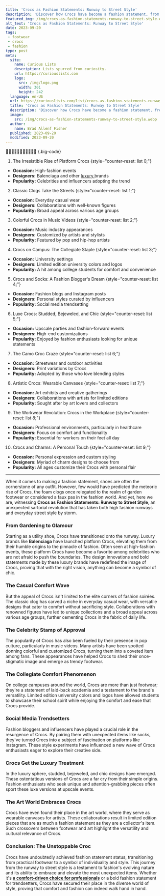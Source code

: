 ```yaml
---
title: 'Crocs as Fashion Statements: Runway to Street Style'
description: 'Discover how Crocs have become a fashion statement, from the runway to street style. Curious about the evolution of this iconic footwear? Find out here.'
featured_img: /img/crocs-as-fashion-statements-runway-to-street-style.webp
alt_text: 'Crocs as Fashion Statements: Runway to Street Style'
date: 2023-09-20
tags:
 - footwear
 - crocs
 - fashion
type: post
meta:
  site:
    name: Curious Lists
    description: Lists spurred from curiosity.
    url: https://curiouslists.com
    logo:
      src: /img/logo.png
      width: 301
      height: 242
  language: en-US
  url: https://curiouslists.com/list/crocs-as-fashion-statements-runway-to-street-style
  title: 'Crocs as Fashion Statements: Runway to Street Style'
  description: 'Discover how Crocs have become a fashion statement, from the runway to street style. Curious about the evolution of this iconic footwear? Find out here.'
  image:
    src: /img/crocs-as-fashion-statements-runway-to-street-style.webp
  author:
    name: Brad Allenf Fisher
  published: 2023-09-20
  modified: 2023-09-20
---
```



👡👠💃🏃‍♂️🎨📸🔥🌟👗👜 {.big-code}

1. The Irresistible Rise of Platform Crocs {style="counter-reset: list 0;"}
  - **Occasion:** High-fashion events
  - **Designers:** Balenciaga and other [luxury  ](https://curiouslists.com/list/crocs-for-every-budget-affordable-to-premium-range)brands
  - **Popularity:** Celebrities and influencers adopting the trend

2. Classic Clogs Take the Streets {style="counter-reset: list 1;"}
  - **Occasion:** Everyday casual wear
  - **Designers:** Collaborations with well-known figures
  - **Popularity:** Broad appeal across various age groups

3. Colorful Crocs in Music Videos {style="counter-reset: list 2;"}
  - **Occasion:** Music industry appearances
  - **Designers:** Customized by artists and stylists
  - **Popularity:** Featured by pop and hip-hop artists

4. Crocs on Campus: The Collegiate Staple {style="counter-reset: list 3;"}
  - **Occasion:** University settings
  - **Designers:** Limited edition university colors and logos
  - **Popularity:** A hit among college students for comfort and convenience

5. Crocs and Socks: A Fashion Blogger's Dream {style="counter-reset: list 4;"}
  - **Occasion:** Fashion blogs and Instagram posts
  - **Designers:** Personal styles curated by influencers
  - **Popularity:** Social media trendsetting

6. Luxe Crocs: Studded, Bejeweled, and Chic {style="counter-reset: list 5;"}
  - **Occasion:** Upscale parties and fashion-forward events
  - **Designers:** High-end customizations
  - **Popularity:** Enjoyed by fashion enthusiasts looking for unique statements

7. The Camo Croc Craze {style="counter-reset: list 6;"}
  - **Occasion:** Streetwear and outdoor activities
  - **Designers:** Print variations by Crocs
  - **Popularity:** Adopted by those who love blending styles

8. Artistic Crocs: Wearable Canvases {style="counter-reset: list 7;"}
  - **Occasion:** Art exhibits and creative gatherings
  - **Designers:** Collaborations with artists for limited editions
  - **Popularity:** Sought after by art lovers and collectors

9. The Workwear Revolution: Crocs in the Workplace {style="counter-reset: list 8;"}
  - **Occasion:** Professional environments, particularly in healthcare
  - **Designers:** Focus on comfort and functionality
  - **Popularity:** Essential for workers on their feet all day

10. Crocs and Charms: A Personal Touch {style="counter-reset: list 9;"}
  - **Occasion:** Personal expression and custom styling
  - **Designers:** Myriad of charm designs to choose from
  - **Popularity:** All ages customize their Crocs with personal flair


---

When it comes to making a fashion statement, shoes are often the cornerstone of any outfit. However, few would have predicted the meteoric rise of Crocs, the foam clogs once relegated to the realm of garden footwear or considered a faux pas in the fashion world. And yet, here we are, witnessing **Crocs as Fashion Statements: Runway to Street Style**, an unexpected sartorial revolution that has taken both high fashion runways and everyday street style by storm.

### From Gardening to Glamour

Starting as a utility shoe, Crocs have transitioned onto the runway. Luxury brands like **Balenciaga** have launched platform Crocs, elevating them from their humble origins to the pinnacle of fashion. Often seen at high-fashion events, these platform Crocs have become a favorite among celebrities who are not afraid to push the boundaries. The design innovations and bold statements made by these luxury brands have redefined the image of Crocs, proving that with the right vision, anything can become a symbol of chic.

### The Casual Comfort Wave

But the appeal of Crocs isn't limited to the elite corners of fashion soirées. The classic clog has carved a niche in everyday casual wear, with versatile designs that cater to comfort without sacrificing style. Collaborations with renowned figures have led to unique collections and a broad appeal across various age groups, further cementing Crocs in the fabric of daily life.

### The Celebrity Stamp of Approval

The popularity of Crocs has also been fueled by their presence in pop culture, particularly in music videos. Many artists have been spotted donning colorful and customized Crocs, turning them into a coveted item among fans. These appearances have helped Crocs to shed their once-stigmatic image and emerge as trendy footwear.

### The Collegiate Comfort Phenomenon

On college campuses around the world, Crocs are more than just footwear; they're a statement of laid-back academia and a testament to the brand's versatility. Limited edition university colors and logos have allowed students to showcase their school spirit while enjoying the comfort and ease that Crocs provide.

### Social Media Trendsetters

Fashion bloggers and influencers have played a crucial role in the resurgence of Crocs. By pairing them with unexpected items like socks, they've turned Crocs into a subject of fascination on platforms like Instagram. These style experiments have influenced a new wave of Crocs enthusiasts eager to explore their creative side.

### Crocs Get the Luxury Treatment

In the luxury sphere, studded, bejeweled, and chic designs have emerged. These ostentatious versions of Crocs are a far cry from their simple origins. Fashion enthusiasts who seek unique and attention-grabbing pieces often sport these luxe versions at upscale events.

### The Art World Embraces Crocs

Crocs have even found their place in the art world, where they serve as wearable canvases for artists. These collaborations result in limited edition pieces that are as much a fashion statement as they are a collector's item. Such crossovers between footwear and art highlight the versatility and cultural relevance of Crocs.

### Conclusion: The Unstoppable Croc

Crocs have undoubtedly achieved fashion statement status, transitioning from practical footwear to a symbol of individuality and style. This journey from the runway to street style is a testament to fashion's evolving nature and its ability to embrace and elevate the most unexpected items. Whether it's **[a comfort-driven choice for professionals](https://amzn.to/3QYkQj1)** or a bold fashion statement for trendsetters, Crocs have secured their place in the diverse world of style, proving that comfort and fashion can indeed walk hand in hand.